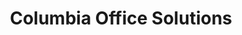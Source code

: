 ---
title: "Columbia Office Solutions"
url: /cranbrook/columbia-office-solutions/
shop: Eisenwaren
---
